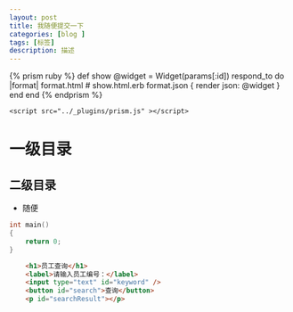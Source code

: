 ```yaml
---
layout: post
title: 我随便提交一下
categories: [blog ]
tags: [标签]
description: 描述
---
```


<head>
    <title>Prismjs</title>
    <link media="all" rel="stylesheet" type="text/css" href="../_plugins/prism.js" />
</head>

<body>
    {% prism ruby %}
    def show
    @widget = Widget(params[:id])
    respond_to do |format|
        format.html # show.html.erb
        format.json { render json: @widget }
    end
    end
    {% endprism %}
    
    <script src="../_plugins/prism.js" ></script>
</body>

# 一级目录

## 二级目录

* 随便

```cpp
int main()
{
	return 0;
}
```

```html
	<h1>员工查询</h1>
    <label>请输入员工编号：</label>
    <input type="text" id="keyword" />
    <button id="search">查询</button>
    <p id="searchResult"></p>
```

